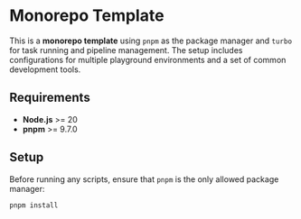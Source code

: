 # Monorepo Template

This is a **monorepo template** using `pnpm` as the package manager and `turbo` for task running and pipeline management. The setup includes configurations for multiple playground environments and a set of common development tools.

## Requirements

- **Node.js** >= 20
- **pnpm** >= 9.7.0

## Setup

Before running any scripts, ensure that `pnpm` is the only allowed package manager:

```bash
pnpm install
